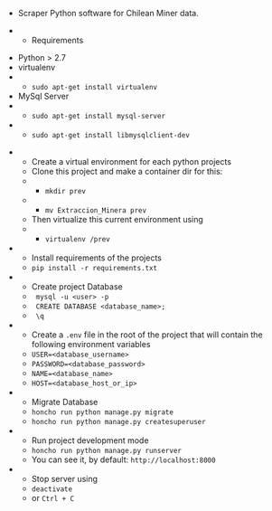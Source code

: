 * Scraper Python software for Chilean Miner data.

* * Requirements
- Python > 2.7
- virtualenv
- - ``sudo apt-get install virtualenv``
- MySql Server
- - ``sudo apt-get install mysql-server``
- - ``sudo apt-get install libmysqlclient-dev``

* * Create a virtual environment for each python projects
  - Clone this project and make a container dir for this:
  - - ``mkdir prev``
  - - ``mv Extraccion_Minera prev``
  - Then virtualize this current environment using
  - - ``virtualenv /prev``

* * Install requirements of the projects
  - `` pip install -r requirements.txt ``
  
* * Create project Database
  - `` mysql -u <user> -p``
  - `` CREATE DATABASE <database_name>;``
  - `` \q``

* * Create a ``.env`` file in the root of the project that will contain the following environment variables
  - ``USER=<database_username>``
  - ``PASSWORD=<database_password>``
  - ``NAME=<database_name>``
  - ``HOST=<database_host_or_ip>``

* * Migrate Database
  - ``honcho run python manage.py migrate``
  - ``honcho run python manage.py createsuperuser``

* * Run project development mode
  - ``honcho run python manage.py runserver``
  - You can see it, by default: ``http://localhost:8000``

* * Stop server using
  - `` deactivate ``
  - or ``Ctrl + C``
  